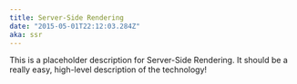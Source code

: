 ```yaml
---
title: Server-Side Rendering
date: "2015-05-01T22:12:03.284Z"
aka: ssr
---
```


This is a placeholder description for Server-Side Rendering. It should be a really easy, high-level description of the technology!
